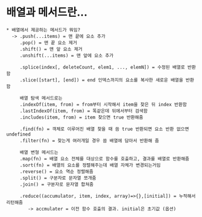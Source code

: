 배열과 메서드란...
===

    * 배열에서 제공하는 메서드가 뭐임?
      -> .push(...items) = 맨 끝에 요소 추가 
         .pop() = 맨 끝 요소 제거
         .shift() = 맨 앞 요소 제거
         .unshift(...items) = 맨 앞에 요소 추가

         .splice(index[, deleteCount, elem1, ..., elemN]) = 수정된 배열로 반환함
         .slice([start], [end]) = end 인덱스까지의 요소를 복사한 새로운 배열을 반환함

         배열 탐색 메서드로는
         .indexOf(item, from) = from부터 시작해서 item을 찾은 뒤 index 반환함
         .lastIndexOf(item, from) = 똑같은데 뒤에서부터 검색함
         .includes(item, from) = item 찾으면 true 반환해줌

         .find(fn) = 객체로 이루어진 배열 찾을 때 씀 true 반환되면 요소 반환 없으면 undefined
         .filter(fn) = 찾는게 여러개일 경우 씀 배열에 담아서 반환해 줌

         배열 변형 메서드는
         .map(fn) = 배열 요소 전체를 대상으로 함수를 호출하고, 결과를 배열로 반환해줌
         .sort(fn) = 배열의 요소를 정렬해주는데 배열 자체가 변경되는거임 
         .reverse() = 요소 역순 정렬해줌
         .split() = 구분자로 문자열 쪼개줌
         .join() = 구분자로 문자열 합쳐줌

         .reduce((accumulator, item, index, array)=>{},[initial]) = 누적해서 리턴해줌
            -> accmulater = 이전 함수 호출의 결과. initial은 초기값 (옵션)
